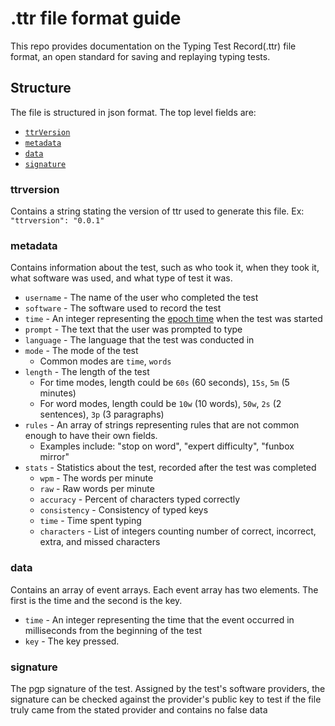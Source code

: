 # .ttr file format guide
This repo provides documentation on the Typing Test Record(.ttr) file format, an open standard for saving and replaying typing tests.

## Structure
The file is structured in json format. 
The top level fields are: 
* [`ttrVersion`](#ttrversion)
* [`metadata`](#metadata)
* [`data`](#data)
* [`signature`](#signature)

### ttrversion
Contains a string stating the version of ttr used to generate this file. Ex: `"ttrversion": "0.0.1"`

### metadata
Contains information about the test, such as who took it, when they took it, what software was used, and what type of test it was. 
* `username` - The name of the user who completed the test
* `software` - The software used to record the test
* `time` - An integer representing the [epoch time](https://www.epochconverter.com/) when the test was started
* `prompt` - The text that the user was prompted to type
* `language` - The language that the test was conducted in
* `mode` - The mode of the test
  * Common modes are `time`, `words` <!-- Should `quote` be included? I think not because quote is pretty much the same as words -->
* `length` - The length of the test
  * For time modes, length could be `60s` (60 seconds), `15s`, `5m` (5 minutes)
  * For word modes, length could be `10w` (10 words), `50w`, `2s` (2 sentences), `3p` (3 paragraphs)
* `rules` - An array of strings representing rules that are not common enough to have their own fields.
  * Examples include: "stop on word", "expert difficulty", "funbox mirror"
* `stats` - Statistics about the test, recorded after the test was completed
  * `wpm` - The words per minute
  * `raw` - Raw words per minute
  * `accuracy` - Percent of characters typed correctly
  * `consistency` - Consistency of typed keys
  * `time` - Time spent typing
  * `characters` - List of integers counting number of correct, incorrect, extra, and missed characters

### data
Contains an array of event arrays. Each event array has two elements. The first is the time and the second is the key.
* `time` - An integer representing the time that the event occurred in milliseconds from the beginning of the test
* `key` - The key pressed.

### signature
The pgp signature of the test. Assigned by the test's software providers, the signature can be checked against the provider's public key to test if the file truly came from the stated provider and contains no false data
